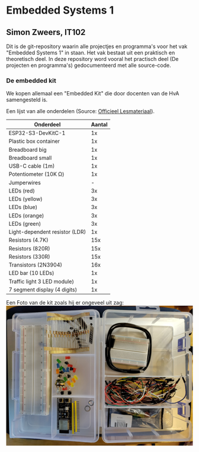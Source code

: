 # Embedded Systems 1

## Simon Zweers, IT102
Dit is de git-repository waarin alle projectjes en programma's voor het vak "Embedded Systems 1" in staan. Het vak bestaat uit een praktisch en theoretisch deel. In deze repository word vooral het practisch deel (De projecten en programma's) gedocumenteerd met alle source-code.

### De embedded kit
We kopen allemaal een "Embedded Kit" die door docenten van de HvA samengesteld is.

Een lijst van alle onderdelen (Source: [Officieel Lesmateriaal](https://gitlab.fdmci.hva.nl/embedded-systems-1/lesmateriaal/-/blob/main/README.md#modal-confirm-fork-webide)).

|Onderdeel                       | Aantal |
|--------------------------------|--------|
| ESP32-S3-DevKitC-1             |   1x   |
| Plastic box container          |   1x   |
| Breadboard big                 |   1x   |
| Breadboard small               |   1x   |
| USB-C cable (1m)               |   1x   |
| Potentiometer (10K Ω)          |   1x   |
| Jumperwires                    |    -   |
| LEDs (red)                     |   3x   |
| LEDs (yellow)                  |   3x   |
| LEDs (blue)                    |   3x   |
| LEDs (orange)                  |   3x   |
| LEDs (green)                   |   3x   |
| Light-dependent resistor (LDR) |   1x   |
| Resistors (4.7K)               |  15x   |
| Resistors (820R)               |  15x   |
| Resistors (330R)               |  15x   |
| Transistors (2N3904)           |  16x   |
| LED bar (10 LEDs)              |   1x   |
| Traffic light 3 LED module)    |   1x   |
| 7 segment display (4 digits)   |   1x   |

Een Foto van de kit zoals hij er ongeveel uit zag: 
![EmbeddedSystems](assets/embedded_kit.jpg)
